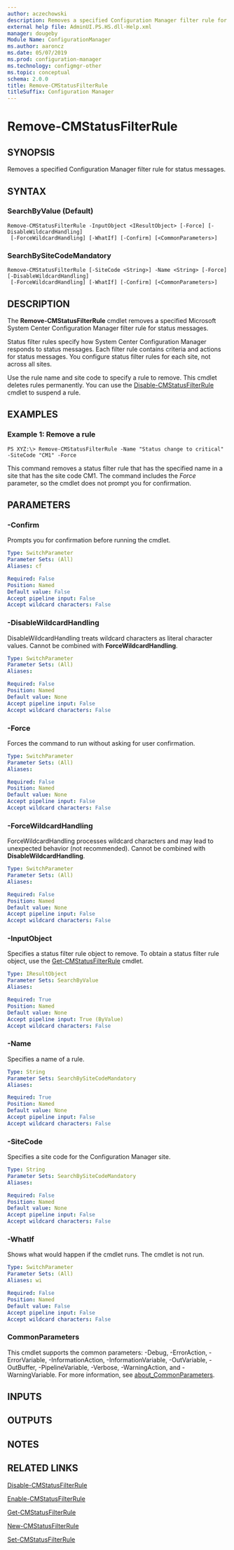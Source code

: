 ```yaml
---
author: aczechowski
description: Removes a specified Configuration Manager filter rule for status messages.
external help file: AdminUI.PS.HS.dll-Help.xml
manager: dougeby
Module Name: ConfigurationManager
ms.author: aaroncz
ms.date: 05/07/2019
ms.prod: configuration-manager
ms.technology: configmgr-other
ms.topic: conceptual
schema: 2.0.0
title: Remove-CMStatusFilterRule
titleSuffix: Configuration Manager
---
```


# Remove-CMStatusFilterRule

## SYNOPSIS
Removes a specified Configuration Manager filter rule for status messages.

## SYNTAX

### SearchByValue (Default)
```
Remove-CMStatusFilterRule -InputObject <IResultObject> [-Force] [-DisableWildcardHandling]
 [-ForceWildcardHandling] [-WhatIf] [-Confirm] [<CommonParameters>]
```

### SearchBySiteCodeMandatory
```
Remove-CMStatusFilterRule [-SiteCode <String>] -Name <String> [-Force] [-DisableWildcardHandling]
 [-ForceWildcardHandling] [-WhatIf] [-Confirm] [<CommonParameters>]
```

## DESCRIPTION
The **Remove-CMStatusFilterRule** cmdlet removes a specified Microsoft System Center Configuration Manager filter rule for status messages.

Status filter rules specify how System Center Configuration Manager responds to status messages.
Each filter rule contains criteria and actions for status messages.
You configure status filter rules for each site, not across all sites.

Use the rule name and site code to specify a rule to remove.
This cmdlet deletes rules permanently.
You can use the [Disable-CMStatusFilterRule](Disable-CMStatusFilterRule.md) cmdlet to suspend a rule.

## EXAMPLES

### Example 1: Remove a rule
```
PS XYZ:\> Remove-CMStatusFilterRule -Name "Status change to critical" -SiteCode "CM1" -Force
```

This command removes a status filter rule that has the specified name in a site that has the site code CM1.
The command includes the *Force* parameter, so the cmdlet does not prompt you for confirmation.

## PARAMETERS

### -Confirm
Prompts you for confirmation before running the cmdlet.

```yaml
Type: SwitchParameter
Parameter Sets: (All)
Aliases: cf

Required: False
Position: Named
Default value: False
Accept pipeline input: False
Accept wildcard characters: False
```

### -DisableWildcardHandling
DisableWildcardHandling treats wildcard characters as literal character values. Cannot be combined with **ForceWildcardHandling**.

```yaml
Type: SwitchParameter
Parameter Sets: (All)
Aliases:

Required: False
Position: Named
Default value: None
Accept pipeline input: False
Accept wildcard characters: False
```

### -Force
Forces the command to run without asking for user confirmation.

```yaml
Type: SwitchParameter
Parameter Sets: (All)
Aliases:

Required: False
Position: Named
Default value: None
Accept pipeline input: False
Accept wildcard characters: False
```

### -ForceWildcardHandling
ForceWildcardHandling processes wildcard characters and may lead to unexpected behavior (not recommended). Cannot be combined with **DisableWildcardHandling**.

```yaml
Type: SwitchParameter
Parameter Sets: (All)
Aliases:

Required: False
Position: Named
Default value: None
Accept pipeline input: False
Accept wildcard characters: False
```

### -InputObject
Specifies a status filter rule object to remove.
To obtain a status filter rule object, use the [Get-CMStatusFilterRule](Get-CMStatusFilterRule.md) cmdlet.

```yaml
Type: IResultObject
Parameter Sets: SearchByValue
Aliases:

Required: True
Position: Named
Default value: None
Accept pipeline input: True (ByValue)
Accept wildcard characters: False
```

### -Name
Specifies a name of a rule.

```yaml
Type: String
Parameter Sets: SearchBySiteCodeMandatory
Aliases:

Required: True
Position: Named
Default value: None
Accept pipeline input: False
Accept wildcard characters: False
```

### -SiteCode
Specifies a site code for the Configuration Manager site.

```yaml
Type: String
Parameter Sets: SearchBySiteCodeMandatory
Aliases:

Required: False
Position: Named
Default value: None
Accept pipeline input: False
Accept wildcard characters: False
```

### -WhatIf
Shows what would happen if the cmdlet runs.
The cmdlet is not run.

```yaml
Type: SwitchParameter
Parameter Sets: (All)
Aliases: wi

Required: False
Position: Named
Default value: False
Accept pipeline input: False
Accept wildcard characters: False
```

### CommonParameters
This cmdlet supports the common parameters: -Debug, -ErrorAction, -ErrorVariable, -InformationAction, -InformationVariable, -OutVariable, -OutBuffer, -PipelineVariable, -Verbose, -WarningAction, and -WarningVariable. For more information, see [about_CommonParameters](http://go.microsoft.com/fwlink/?LinkID=113216).

## INPUTS

## OUTPUTS

## NOTES

## RELATED LINKS

[Disable-CMStatusFilterRule](Disable-CMStatusFilterRule.md)

[Enable-CMStatusFilterRule](Enable-CMStatusFilterRule.md)

[Get-CMStatusFilterRule](Get-CMStatusFilterRule.md)

[New-CMStatusFilterRule](New-CMStatusFilterRule.md)

[Set-CMStatusFilterRule](Set-CMStatusFilterRule.md)


